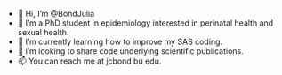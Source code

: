 - 👋 Hi, I’m @BondJulia
- 👀 I’m a PhD student in epidemiology interested in perinatal health and sexual health.
- 🌱 I’m currently learning how to improve my SAS coding.
- 💞️ I’m looking to share code underlying scientific publications.
- 📫 You can reach me at jcbond <at> bu <dot> edu.

<!---
BondJulia/BondJulia is a ✨ special ✨ repository because its `README.md` (this file) appears on your GitHub profile.
You can click the Preview link to take a look at your changes.
--->

